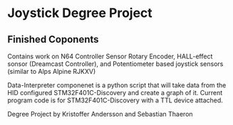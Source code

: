 # Joystick Degree Project

## Finished Coponents

Contains work on N64 Controller Sensor Rotary Encoder, HALL-effect sonsor (Dreamcast Controller), and Potentiometer based joystick sensors (similar to Alps Alpine RJKXV)

Data-Interpreter componenet is a python script that will take data from the HID configured STM32F401C-Discovery and create a graph of it.
Current program code is for STM32F401C-Discovery with a TTL device attached.



Degree Project by Kristoffer Andersson and Sebastian Thaeron


